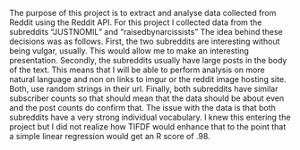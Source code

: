 
  The purpose of this project is to extract and analyse data collected from Reddit using the Reddit API. For this project I collected data from the subreddits “JUSTNOMIL” and “raisedbynarcissists” The idea behind these decisions was as follows. First, the two subreddits are interesting without being vulgar, usually. This would allow me to make an interesting presentation. Secondly, the subreddits usually have large posts in the body of the text. This means that I will be able to perform analysis on more natural language and non on links to imgur or the reddit image hosting site.  Both, use random strings in their url. Finally, both subreddits have similar subscriber counts so that should mean that the data should be about even and the post counts do confirm that.
The issue with the data is that both subreddits have a very strong individual vocabulary. I knew this entering the project but I did not realize how TIFDF would enhance that to the point that a simple linear regression would get an R score of .98.


